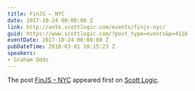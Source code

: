```yaml
---
title: FinJS – NYC
date: 2017-10-24 00:00:00 Z
link: http://ante.scottlogic.com/events/finjs-nyc/
guid: https://www.scottlogic.com/?post_type=events&p=4116
eventDate: 2017-10-24 00:00:00 Z
pubDateTime: 2018-03-01 10:15:23 Z
speakers:
- Graham Odds
---
```


<p>The post <a rel="nofollow" href="http://ante.scottlogic.com/events/finjs-nyc/">FinJS &#8211; NYC</a> appeared first on <a rel="nofollow" href="http://ante.scottlogic.com">Scott Logic</a>.</p>